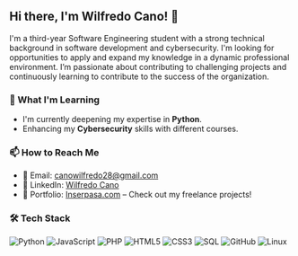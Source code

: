 ## Hi there, I'm Wilfredo Cano! 👋

I'm a third-year Software Engineering student with a strong technical background in software development and cybersecurity. I'm looking for opportunities to apply and expand my knowledge in a dynamic professional environment. I’m passionate about contributing to challenging projects and continuously learning to contribute to the success of the organization.

### 🌱 What I'm Learning
- I'm currently deepening my expertise in **Python**.
- Enhancing my **Cybersecurity** skills with different courses.
  
### 📫 How to Reach Me
- 📧 Email: [canowilfredo28@gmail.com](mailto:canowilfredo28@gmail.com)
- 🔗 LinkedIn: [Wilfredo Cano](https://www.linkedin.com/in/wilfredo-cano-812660265/)
- 🔗 Portfolio: [Inserpasa.com](http://inserpasa.com) – Check out my freelance projects!

### 🛠 Tech Stack
![Python](https://img.shields.io/badge/-Python-black?style=flat-square&logo=python)
![JavaScript](https://img.shields.io/badge/-JavaScript-black?style=flat-square&logo=javascript)
![PHP](https://img.shields.io/badge/-PHP-black?style=flat-square&logo=php)
![HTML5](https://img.shields.io/badge/-HTML5-black?style=flat-square&logo=html5)
![CSS3](https://img.shields.io/badge/-CSS3-black?style=flat-square&logo=css3)
![SQL](https://img.shields.io/badge/-SQL-black?style=flat-square&logo=postgresql)
![GitHub](https://img.shields.io/badge/-GitHub-181717?style=flat-square&logo=github)
![Linux](https://img.shields.io/badge/-Linux-black?style=flat-square&logo=linux)

